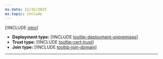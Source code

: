 ```yaml
---
ms.date: 12/15/2023
ms.topic: include
---
```


[!INCLUDE [intro](intro.md)]
- **Deployment type:** [!INCLUDE [tooltip-deployment-onpremises](tooltip-deployment-onpremises.md)]
- **Trust type:** [!INCLUDE [tooltip-cert-trust](tooltip-trust-cert.md)]
- **Join type:** [!INCLUDE [tooltip-join-domain](tooltip-join-domain.md)]
---
